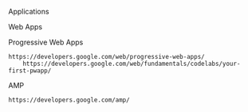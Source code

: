 Applications

Web Apps

Progressive Web Apps

```
https://developers.google.com/web/progressive-web-apps/
    https://developers.google.com/web/fundamentals/codelabs/your-first-pwapp/
```

AMP

```
https://developers.google.com/amp/
```



